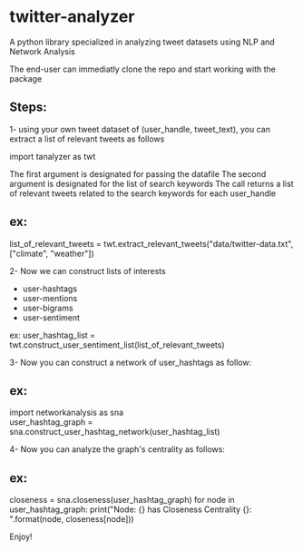 # twitter-analyzer
A python library specialized in analyzing tweet datasets using NLP and Network Analysis

The end-user can immediatly clone the repo and start working with the package

Steps:
------
1- using your own tweet dataset of (user_handle, tweet_text), you can extract a list of relevant tweets as follows

  import tanalyzer as twt

  The first argument is designated for passing the datafile
  The second argument is designated for the list of search keywords 
  The call returns a list of relevant tweets related to the search keywords for each user_handle

  ex:
  ----
  list_of_relevant_tweets = twt.extract_relevant_tweets("data/twitter-data.txt", ["climate", "weather"]) 

2- Now we can construct lists of interests
  * user-hashtags 
  * user-mentions
  * user-bigrams
  * user-sentiment

  ex:
  user_hashtag_list = twt.construct_user_sentiment_list(list_of_relevant_tweets)

3- Now you can construct a network of user_hashtags as follow:

  ex:
  ----
  import networkanalysis as sna  
  user_hashtag_graph = sna.construct_user_hashtag_network(user_hashtag_list)

4- Now you can analyze the graph's centrality as follows:

  ex:
  ----
  closeness = sna.closeness(user_hashtag_graph)
  for node in user_hashtag_graph:
    print("Node: {} has Closeness Centrality {}: ".format(node, closeness[node]))
    
  
Enjoy! 
  
  
  
